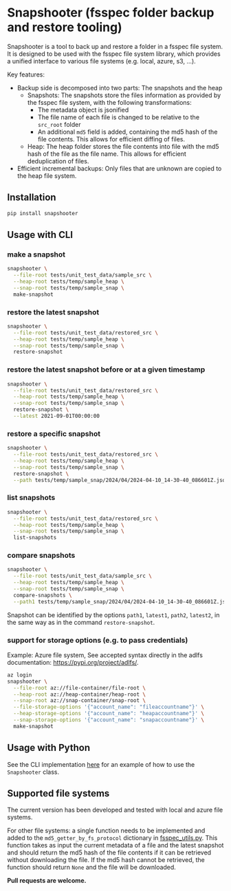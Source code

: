 # Snapshooter (fsspec folder backup and restore tooling)

Snapshooter is a tool to back up and restore a folder in a fsspec file system. It is designed to be used with the 
fsspec file system library, which provides a unified interface to various file systems (e.g. local, azure, s3, ...).

Key features:
- Backup side is decomposed into two parts: The snapshots and the heap
  - Snapshots: The snapshots store the files information as provided by the fsspec file system, with the following transformations: 
    - The metadata object is jsonified
    - The file name of each file is changed to be relative to the `src_root` folder 
    - An additional `md5` field is added, containing the md5 hash of the file contents. This allows for efficient diffing of files.
  - Heap: The heap folder stores the file contents into file with the md5 hash of the file as the file name. This allows 
    for efficient deduplication of files.
- Efficient incremental backups: Only files that are unknown are copied to the heap file system.

## Installation

```bash
pip install snapshooter
```

## Usage with CLI

### make a snapshot

```bash
snapshooter \
  --file-root tests/unit_test_data/sample_src \
  --heap-root tests/temp/sample_heap \
  --snap-root tests/temp/sample_snap \
  make-snapshot
```

### restore the latest snapshot 

```bash
snapshooter \
  --file-root tests/unit_test_data/restored_src \
  --heap-root tests/temp/sample_heap \
  --snap-root tests/temp/sample_snap \
  restore-snapshot
```
  
### restore the latest snapshot before or at a given timestamp

```bash
snapshooter \
  --file-root tests/unit_test_data/restored_src \
  --heap-root tests/temp/sample_heap \
  --snap-root tests/temp/sample_snap \
  restore-snapshot \
  --latest 2021-09-01T00:00:00  
```

### restore a specific snapshot

```bash
snapshooter \
  --file-root tests/unit_test_data/restored_src \
  --heap-root tests/temp/sample_heap \
  --snap-root tests/temp/sample_snap \
  restore-snapshot \
  --path tests/temp/sample_snap/2024/04/2024-04-10_14-30-40_086601Z.jsonl.gz  
```

### list snapshots

```bash
snapshooter \
  --file-root tests/unit_test_data/restored_src \
  --heap-root tests/temp/sample_heap \
  --snap-root tests/temp/sample_snap \
  list-snapshots
```

### compare snapshots

```bash
snapshooter \
  --file-root tests/unit_test_data/sample_src \
  --heap-root tests/temp/sample_heap \
  --snap-root tests/temp/sample_snap \
  compare-snapshots \
  --path1 tests/temp/sample_snap/2024/04/2024-04-10_14-30-40_086601Z.jsonl.gz \
```

Snapshot can be identified by the options `path1`, `latest1`, `path2`, `latest2`, in the same way as in the 
command `restore-snapshot`.
  
### support for storage options (e.g. to pass credentials)

Example: Azure file system, See accepted syntax directly in the adlfs documentation: https://pypi.org/project/adlfs/.

```bash
az login
snapshooter \
  --file-root az://file-container/file-root \
  --heap-root az://heap-container/heap-root \
  --snap-root az://snap-container/snap-root \
  --file-storage-options '{"account_name": "fileaccountname"}' \
  --heap-storage-options '{"account_name": "heapaccountname"}' \
  --snap-storage-options '{"account_name": "snapaccountname"}' \
  make-snapshot
```

## Usage with Python

See the CLI implementation [here](snapshooter/cli.py) for an example of how to use the `Snapshooter` class.

## Supported file systems

The current version has been developed and tested with local and azure file systems. 

For other file systems: a single function needs to be implemented and added to the 
`md5_getter_by_fs_protocol` dictionary in [fsspec_utils.py](snapshooter/fsspec_utils.py). This function takes as input
the current metadata of a file and the latest snapshot and should return the md5 hash of the file contents if it can be
retrieved without downloading the file. If the md5 hash cannot be retrieved, the function should return `None` and the
file will be downloaded.

**Pull requests are welcome.**
